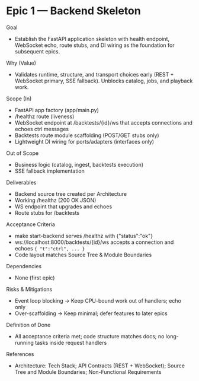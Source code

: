 # Epic 1 — Backend Skeleton

Goal
- Establish the FastAPI application skeleton with health endpoint, WebSocket echo, route stubs, and DI wiring as the foundation for subsequent epics.

Why (Value)
- Validates runtime, structure, and transport choices early (REST + WebSocket primary, SSE fallback). Unblocks catalog, jobs, and playback work.

Scope (In)
- FastAPI app factory (app/main.py)
- /healthz route (liveness)
- WebSocket endpoint at /backtests/{id}/ws that accepts connections and echoes ctrl messages
- Backtests route module scaffolding (POST/GET stubs only)
- Lightweight DI wiring for ports/adapters (interfaces only)

Out of Scope
- Business logic (catalog, ingest, backtests execution)
- SSE fallback implementation

Deliverables
- Backend source tree created per Architecture
- Working /healthz (200 OK JSON)
- WS endpoint that upgrades and echoes
- Route stubs for /backtests

Acceptance Criteria
- make start-backend serves /healthz with {"status":"ok"}
- ws://localhost:8000/backtests/{id}/ws accepts a connection and echoes `{ "t":"ctrl", ... }`
- Code layout matches Source Tree & Module Boundaries

Dependencies
- None (first epic)

Risks & Mitigations
- Event loop blocking → Keep CPU-bound work out of handlers; echo only
- Over-scaffolding → Keep minimal; defer features to later epics

Definition of Done
- All acceptance criteria met; code structure matches docs; no long-running tasks inside request handlers

References
- Architecture: Tech Stack; API Contracts (REST + WebSocket); Source Tree and Module Boundaries; Non-Functional Requirements

